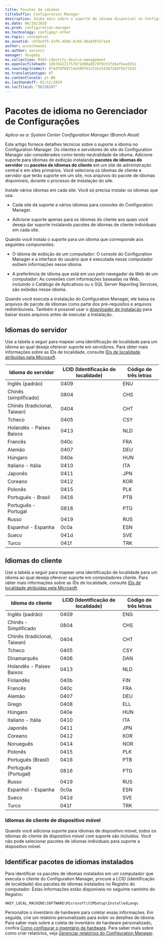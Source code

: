 ```yaml
---
title: Pacotes de idiomas
titleSuffix: Configuration Manager
description: Saiba mais sobre o suporte de idioma disponível no Configuration Manager.
ms.date: 06/29/2018
ms.prod: configuration-manager
ms.technology: configmgr-other
ms.topic: conceptual
ms.assetid: cd74e5f5-33f6-4566-8c9d-d6a93bfe71ed
author: aczechowski
ms.author: aaroncz
manager: dougeby
ms.collection: M365-identity-device-management
ms.openlocfilehash: 1db764221757bf1d00a8579f9c53fd4af6aed351
ms.sourcegitcommit: 874d78f08714a509f61c52b154387268f5b73242
ms.translationtype: HT
ms.contentlocale: pt-BR
ms.lasthandoff: 02/12/2019
ms.locfileid: "56138187"
---
```

# <a name="language-packs-in-configuration-manager"></a>Pacotes de idioma no Gerenciador de Configurações

*Aplica-se a: System Center Configuration Manager (Branch Atual)*

Este artigo fornece detalhes técnicos sobre o suporte a idioma no Configuration Manager. Os clientes e servidores de site do Configuration Manager são considerados como tendo neutralidade de idioma. Adicione suporte para idiomas de exibição instalando **pacotes de idiomas do servidor** ou **pacotes de idiomas do cliente** em um site de administração central e em sites primários. Você seleciona os idiomas de cliente e servidor que terão suporte em um site, nos arquivos do pacote de idiomas disponíveis, durante o processo de instalação do site.
 
Instale vários idiomas em cada site. Você só precisa instalar os idiomas que usa.  

- Cada site dá suporte a vários idiomas para consoles do Configuration Manager.  

- Adicione suporte apenas para os idiomas do cliente aos quais você deseja dar suporte instalando pacotes de idiomas de cliente individuais em cada site.  

Quando você instala o suporte para um idioma que corresponde aos seguintes componentes:  

- O idioma de exibição de um computador: O console do Configuration Manager e a interface do usuário que é executada nesse computador exibem informações nesse idioma.  

- A preferência de idioma que está em uso pelo navegador da Web de um computador: As conexões com informações baseadas na Web, incluindo o Catálogo de Aplicativos ou o SQL Server Reporting Services, são exibidas nesse idioma.  


Quando você executa a instalação do Configuration Manager, ele baixa os arquivos de pacote de idiomas como parte dos pré-requisitos e arquivos redistribuíveis. Também é possível usar o [downloader de instalação](setup-downloader.md) para baixar esses arquivos antes de executar a Instalação.   



## <a name="server-languages"></a>Idiomas do servidor  

Use a tabela a seguir para mapear uma identificação de localidade para um idioma ao qual deseja oferecer suporte em servidores. Para obter mais informações sobre as IDs de localidade, consulte [IDs de localidade atribuídas pela Microsoft](https://go.microsoft.com/fwlink/p/?LinkId=252609).  

|Idioma do servidor|LCID (Identificação de localidade)|Código de três letras|  
|---------------------|------------------------|-----------------------|  
|Inglês (padrão)|0409|ENU|  
|Chinês (simplificado)|0804|CHS|  
|Chinês (tradicional, Taiwan)|0404|CHT|  
|Tcheco|0405|CSY|  
|Holandês - Países Baixos|0413|NLD|  
|Francês|040c|FRA|  
|Alemão|0407|DEU|  
|Húngaro|040e|HUN|  
|Italiano - Itália|0410|ITA|  
|Japonês|0411|JPN|  
|Coreano|0412|KOR|  
|Polonês|0415|PLK|  
|Português - Brasil|0416|PTB|  
|Português - Portugal|0816|PTG|  
|Russo|0419|RUS|  
|Espanhol - Espanha|0c0a|ESN|  
|Sueco|041d|SVE|  
|Turco|041f|TRK|  



## <a name="client-languages"></a>Idiomas do cliente  

Use a tabela a seguir para mapear uma identificação de localidade para um idioma ao qual deseja oferecer suporte em computadores cliente. Para obter mais informações sobre as IDs de localidade, consulte [IDs de localidade atribuídas pela Microsoft](https://go.microsoft.com/fwlink/p/?LinkId=252609).  

|Idioma do cliente|LCID (Identificação de localidade)|Código de três letras|  
|---------------------|------------------------|-----------------------|  
|Inglês (padrão)|0409|ENG|  
|Chinês - Simplificado|0804|CHS|  
|Chinês (tradicional, Taiwan)|0404|CHT|  
|Tcheco|0405|CSY|  
|Dinamarquês|0406|DAN|  
|Holandês - Países Baixos|0413|NLD|  
|Finlandês|040b|FIN|  
|Francês|040c|FRA|  
|Alemão|0407|DEU|  
|Grego|0408|ELL|  
|Húngaro|040e|HUN|  
|Italiano - Itália|0410|ITA|  
|Japonês|0411|JPN|  
|Coreano|0412|KOR|  
|Norueguês|0414|NOR|  
|Polonês|0415|PLK|  
|Português (Brasil)|0416|PTB|  
|Português (Portugal)|0816|PTG|  
|Russo|0419|RUS|  
|Espanhol - Espanha|0c0a|ESN|  
|Sueco|041d|SVE|  
|Turco|041f|TRK|  


### <a name="mobile-device-client-languages"></a>Idiomas de cliente de dispositivo móvel  
Quando você adiciona suporte para idiomas de dispositivo móvel, todos os idiomas do cliente de dispositivo móvel com suporte são incluídos. Você não pode selecionar pacotes de idiomas individuais para suporte a dispositivo móvel.  



## <a name="identify-installed-language-packs"></a>Identificar pacotes de idiomas instalados  
Para identificar os pacotes de idiomas instalados em um computador que executa o cliente do Configuration Manager, procure a LCID (identificação de localidade) dos pacotes de idiomas instalados no Registro do computador. Estas informações estão disponíveis no seguinte caminho do Registro:  

`HKEY_LOCAL_MACHINE\SOFTWARE\Microsoft\CCMSetup\InstalledLangs`  

Personalize o inventário de hardware para coletar essas informações. Em seguida, crie um relatório personalizado para exibir os detalhes de idioma. Para saber mais sobre a coleta de inventário de hardware personalizado, confira [Como configurar o inventário de hardware](/sccm/core/clients/manage/inventory/configure-hardware-inventory). Para saber mais sobre como criar relatórios, veja [Gerenciar relatórios do Configuration Manager](/sccm/core/servers/manage/operations-and-maintenance-for-reporting#BKMK_ManageReports).  
